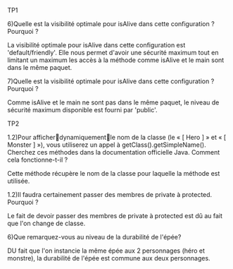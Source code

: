 TP1

6)Quelle est la visibilité optimale pour isAlive dans cette configuration ? Pourquoi ?

La visibilité optimale pour isAlive dans cette configuration est 'default/friendly'. Elle nous permet d'avoir une sécurité maximum tout en limitant un maximum les accès à la méthode comme isAlive et le main sont dans le même paquet.


7)Quelle est la visibilité optimale pour isAlive dans cette configuration ? Pourquoi ?

Comme isAlive et le main ne sont pas dans le même paquet, le niveau de sécurité maximum disponible est fourni par 'public'.




TP2


1.2)Pour afficherdynamiquementle nom de la classe (le « [ Hero ] » et « [ Monster ] »), vous utiliserez un appel à getClass().getSimpleName(). Cherchez ces méthodes dans la documentation officielle Java. Comment cela fonctionne-t-il ?

Cette méthode récupère le nom de la classe pour laquelle la méthode est utilisée.


1.2)Il faudra certainement passer des membres de private à protected. Pourquoi ?

Le fait de devoir passer des membres de private à protected est dû au fait que l'on change de classe.


6)Que remarquez-vous au niveau de la durabilité de l'épée?

DU fait que l'on instancie la même épée aux 2 personnages (héro et monstre), la durabilité de l'épée est commune aux deux personnages.